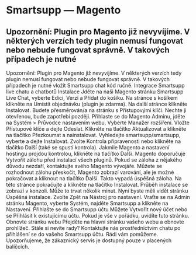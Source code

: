 # Smartsupp — Magento
## Upozornění: Plugin pro Magento již nevyvíjíme. V některých verzích tedy plugin nemusí fungovat nebo nebude fungovat správně. V takových případech je nutné 
Upozornění: Plugin pro Magento již nevyvíjíme. V některých verzích tedy plugin nemusí fungovat nebo nebude fungovat správně. V takových případech je nutné vložit Smartsupp chat kód ručně.
Integrace Smartsupp live chatu a chatbotů
Instalace
Jděte na naši Magento stránku Smartsupp Live Chat, vyberte Edici, Verzi a Přidat do košíku. 
Na stránce s košíkem klikněte na Umístit objednávku (plugin je zdarma).
Na další stránce klikněte Instalovat.
Budete přesměrován/a na stránku s Přístupovými klíči. Nechte ji otevřenou, bude zapotřebí později.
Přihlaste se do Magento Adminu, jděte na Systém > Průvodce nastavením webu.
Vyberte Manažer rozšíření.
Vložte Přístupové klíče a dejte Odeslat.
Klikněte na tlačítko Aktualizovat a klikněte na tlačítko Přezkoumat a nainstalovat.
Vyhledejte smartsupp/smartsupp, vyberte a dejte Instalovat.
Zvolte Kontrola připravenosti nebo klikněte na tlačítko Další (také se spustí kontrola).
Jakmile Magento a nastavení hostingu projdou kontrolou, klikněte na tlačítko Další.
Magento doporučuje Vytvořit zálohu před instalací všech pluginů.
Pokud se záloha z nějakého důvodu nezdaří, kontaktujte svého Magento vývojáře.
Můžete se rozhodnout zálohu přeskočit, Magento zobrazí varování, ale je možné pokračovat a kliknout na tlačítko Další.
Takto vypadá úspěšná záloha.
Na této stránce pokračujte a klikněte na tlačítko Instalovat.
Průběh instalace se zobrazí v konzoli. Může to trvat několik minut.
Nyní byste měli vidět stránku Úspěšná instalace. Zvolte Zpět na Nástroj pro nastavení.
Vraťte se na Admin stránku Magento, vyberte Systém, najděte Smartsupp a klikněte na Nastavení.
Přihlašte se do Smartsupp účtu
Můžete Vytvořit nový účet nebo se Přihlásit k existujícímu účtu.
Pokud je vše v pořádku, uvidíte tuto stránku.
Obnovte stránku webu
Přejděte na hlavní stránku vašeho webu a obnovte prohlížeč.
Stále si nevíte rady? Kontaktujte nás prostřednictvím chatu po přihlášení se do vašeho Smartsupp účtu. Rádi vám pomůžeme. Upozorňujeme, že zákaznický servis je dostupný pouze v placených balíčcích.

